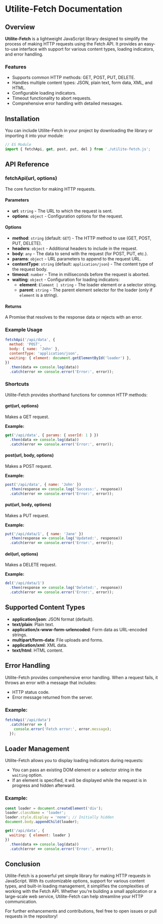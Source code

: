 # Utilite-Fetch Documentation

## Overview

**Utilite-Fetch** is a lightweight JavaScript library designed to simplify the process of making HTTP requests using the Fetch API. It provides an easy-to-use interface with support for various content types, loading indicators, and error handling.

### Features

- Supports common HTTP methods: GET, POST, PUT, DELETE.
- Handles multiple content types: JSON, plain text, form data, XML, and HTML.
- Configurable loading indicators.
- Timeout functionality to abort requests.
- Comprehensive error handling with detailed messages.

## Installation

You can include Utilite-Fetch in your project by downloading the library or importing it into your module:

```javascript
// ES Module
import { fetchApi, get, post, put, del } from './utilite-fetch.js';
```

## API Reference

### fetchApi(url, options)

The core function for making HTTP requests.

#### Parameters

- **url**: `string` - The URL to which the request is sent.
- **options**: `object` - Configuration options for the request.

#### Options

- **method**: `string` (default: `GET`) - The HTTP method to use (GET, POST, PUT, DELETE).
- **headers**: `object` - Additional headers to include in the request.
- **body**: `any` - The data to send with the request (for POST, PUT, etc.).
- **params**: `object` - URL parameters to append to the request URL.
- **contentType**: `string` (default: `application/json`) - The content type of the request body.
- **timeout**: `number` - Time in milliseconds before the request is aborted.
- **waiting**: `object` - Configuration for loading indicators:
  - **element**: `Element | string` - The loader element or a selector string.
  - **parent**: `string` - The parent element selector for the loader (only if `element` is a string).

#### Returns

A Promise that resolves to the response data or rejects with an error.

### Example Usage

```javascript
fetchApi('/api/data', {
  method: 'POST',
  body: { name: 'John' },
  contentType: 'application/json',
  waiting: { element: document.getElementById('loader') },
})
  .then(data => console.log(data))
  .catch(error => console.error('Error:', error));
```

### Shortcuts

Utilite-Fetch provides shorthand functions for common HTTP methods:

#### get(url, options)

Makes a GET request.

**Example:**

```javascript
get('/api/data', { params: { userId: 1 } })
  .then(data => console.log(data))
  .catch(error => console.error('Error:', error));
```

#### post(url, body, options)

Makes a POST request.

**Example:**

```javascript
post('/api/data', { name: 'John' })
  .then(response => console.log('Success:', response))
  .catch(error => console.error('Error:', error));
```

#### put(url, body, options)

Makes a PUT request.

**Example:**

```javascript
put('/api/data/1', { name: 'Jane' })
  .then(response => console.log('Updated:', response))
  .catch(error => console.error('Error:', error));
```

#### del(url, options)

Makes a DELETE request.

**Example:**

```javascript
del('/api/data/1')
  .then(response => console.log('Deleted:', response))
  .catch(error => console.error('Error:', error));
```

## Supported Content Types

- **application/json**: JSON format (default).
- **text/plain**: Plain text.
- **application/x-www-form-urlencoded**: Form data as URL-encoded strings.
- **multipart/form-data**: File uploads and forms.
- **application/xml**: XML data.
- **text/html**: HTML content.

## Error Handling

Utilite-Fetch provides comprehensive error handling. When a request fails, it throws an error with a message that includes:

- HTTP status code.
- Error message returned from the server.

### Example:

```javascript
fetchApi('/api/data')
  .catch(error => {
    console.error('Fetch error:', error.message);
  });
```

## Loader Management

Utilite-Fetch allows you to display loading indicators during requests:

- You can pass an existing DOM element or a selector string in the `waiting` option.
- If an element is specified, it will be displayed while the request is in progress and hidden afterward.

### Example:

```javascript
const loader = document.createElement('div');
loader.className = 'loader';
loader.style.display = 'none'; // Initially hidden
document.body.appendChild(loader);

get('/api/data', {
  waiting: { element: loader }
})
  .then(data => console.log(data))
  .catch(error => console.error('Error:', error));
```

## Conclusion

Utilite-Fetch is a powerful yet simple library for making HTTP requests in JavaScript. With its customizable options, support for various content types, and built-in loading management, it simplifies the complexities of working with the Fetch API. Whether you're building a small application or a large-scale web service, Utilite-Fetch can help streamline your HTTP communication. 

For further enhancements and contributions, feel free to open issues or pull requests in the repository!